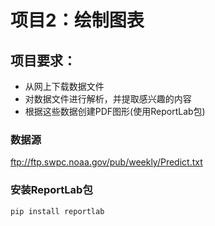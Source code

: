 # 项目2：绘制图表

## 项目要求：
- 从网上下载数据文件
- 对数据文件进行解析，并提取感兴趣的内容
- 根据这些数据创建PDF图形(使用ReportLab包)

### 数据源
ftp://ftp.swpc.noaa.gov/pub/weekly/Predict.txt
### 安装ReportLab包
`pip install reportlab`



